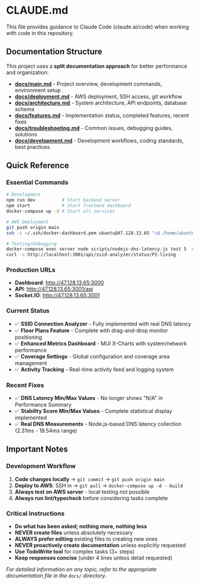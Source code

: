 # CLAUDE.md

This file provides guidance to Claude Code (claude.ai/code) when working with code in this repository.

## Documentation Structure

This project uses a **split documentation approach** for better performance and organization:

- **[docs/main.md](docs/main.md)** - Project overview, development commands, environment setup
- **[docs/deployment.md](docs/deployment.md)** - AWS deployment, SSH access, git workflow
- **[docs/architecture.md](docs/architecture.md)** - System architecture, API endpoints, database schema
- **[docs/features.md](docs/features.md)** - Implementation status, completed features, recent fixes
- **[docs/troubleshooting.md](docs/troubleshooting.md)** - Common issues, debugging guides, solutions
- **[docs/development.md](docs/development.md)** - Development workflows, coding standards, best practices

## Quick Reference

### Essential Commands
```bash
# Development
npm run dev          # Start backend server
npm start            # Start frontend dashboard
docker-compose up -d # Start all services

# AWS Deployment
git push origin main
ssh -i ~/.ssh/docker-dashboard.pem ubuntu@47.128.13.65 "cd /home/ubuntu/pi-wireless-monitor && git pull origin main && docker-compose down && docker-compose up -d --build"

# Testing/Debugging
docker-compose exec server node scripts/nodejs-dns-latency.js test 5  # Real DNS latency
curl -s http://localhost:3001/api/ssid-analyzer/status/PI-living       # Check SSID status
```

### Production URLs
- **Dashboard**: http://47.128.13.65:3000
- **API**: http://47.128.13.65:3001/api
- **Socket.IO**: http://47.128.13.65:3001

### Current Status
- ✅ **SSID Connection Analyzer** - Fully implemented with real DNS latency
- ✅ **Floor Plans Feature** - Complete with drag-and-drop monitor positioning  
- ✅ **Enhanced Metrics Dashboard** - MUI X-Charts with system/network performance
- ✅ **Coverage Settings** - Global configuration and coverage area management
- ✅ **Activity Tracking** - Real-time activity feed and logging system

### Recent Fixes
- ✅ **DNS Latency Min/Max Values** - No longer shows "N/A" in Performance Summary
- ✅ **Stability Score Min/Max Values** - Complete statistical display implemented
- ✅ **Real DNS Measurements** - Node.js-based DNS latency collection (2.31ms - 19.54ms range)

## Important Notes

### Development Workflow
1. **Code changes locally** → `git commit` → `git push origin main`
2. **Deploy to AWS**: SSH in → `git pull` → `docker-compose up -d --build`
3. **Always test on AWS server** - local testing not possible
4. **Always run lint/typecheck** before considering tasks complete

### Critical Instructions
- **Do what has been asked; nothing more, nothing less**
- **NEVER create files** unless absolutely necessary 
- **ALWAYS prefer editing** existing files to creating new ones
- **NEVER proactively create documentation** unless explicitly requested
- **Use TodoWrite tool** for complex tasks (3+ steps)
- **Keep responses concise** (under 4 lines unless detail requested)

*For detailed information on any topic, refer to the appropriate documentation file in the `docs/` directory.*